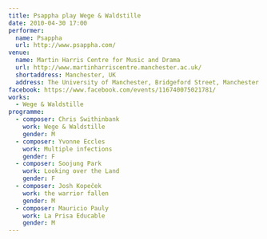 ```yaml
---
title: Psappha play Wege & Waldstille
date: 2010-04-30 17:00
performer:
  name: Psappha
  url: http://www.psappha.com/
venue:
  name: Martin Harris Centre for Music and Drama
  url: http://www.martinharriscentre.manchester.ac.uk/
  shortaddress: Manchester, UK
  address: The University of Manchester, Bridgeford Street, Manchester M13 9PL, United Kingdom
facebook: https://www.facebook.com/events/116740075021781/
works:
  - Wege & Waldstille
programme:
  - composer: Chris Swithinbank
    work: Wege & Waldstille
    gender: M
  - composer: Yvonne Eccles
    work: Multiple infections
    gender: F
  - composer: Soojung Park
    work: Looking over the Land
    gender: F
  - composer: Josh Kopeček
    work: the warrior fallen
    gender: M
  - composer: Mauricio Pauly
    work: La Prisa Educable
    gender: M
---
```

